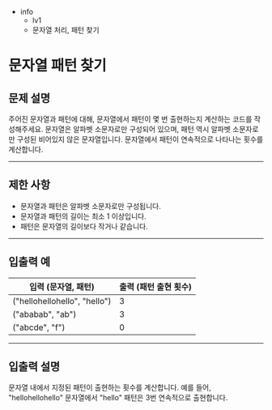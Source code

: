 - info
    - lv1
    - 문자열 처리, 패턴 찾기

# 문자열 패턴 찾기
## 문제 설명
주어진 문자열과 패턴에 대해, 문자열에서 패턴이 몇 번 출현하는지 계산하는 코드를 작성해주세요. 문자열은 알파벳 소문자로만 구성되어 있으며, 패턴 역시 알파벳 소문자로만 구성된 비어있지 않은 문자열입니다. 문자열에서 패턴이 연속적으로 나타나는 횟수를 계산합니다.

---

## 제한 사항

- 문자열과 패턴은 알파벳 소문자로만 구성됩니다.
- 문자열과 패턴의 길이는 최소 1 이상입니다.
- 패턴은 문자열의 길이보다 작거나 같습니다.

---

## 입출력 예

| 입력 (문자열, 패턴) | 출력 (패턴 출현 횟수) |
| ------------------- | -------------------- |
| ("hellohellohello", "hello") | 3 |
| ("ababab", "ab") | 3 |
| ("abcde", "f") | 0 |

---

## 입출력 설명
문자열 내에서 지정된 패턴이 출현하는 횟수를 계산합니다. 예를 들어, "hellohellohello" 문자열에서 "hello" 패턴은 3번 연속적으로 출현합니다.
